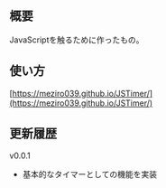 ## 概要
JavaScriptを触るために作ったもの。

## 使い方
[https://meziro039.github.io/JSTimer/](https://meziro039.github.io/JSTimer/)

## 更新履歴
v0.0.1  
- 基本的なタイマーとしての機能を実装
